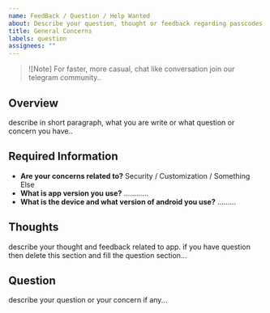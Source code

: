 ```yaml
---
name: FeedBack / Question / Help Wanted
about: Describe your question, thought or feedback regarding passcodes project
title: General Concerns
labels: question
assignees: ""
---
```


> ![Note]
> For faster, more casual, chat like conversation join our telegram community..

## Overview

describe in short paragraph, what you are write or what question or concern you have..

## Required Information

- **Are your concerns related to?** Security / Customization / Something Else
- **What is app version you use?** ............
- **What is the device and what version of android you use?** .........

## Thoughts

describe your thought and feedback related to app. if you have question then delete this section and fill the question section...

## Question

describe your question or your concern if any...
